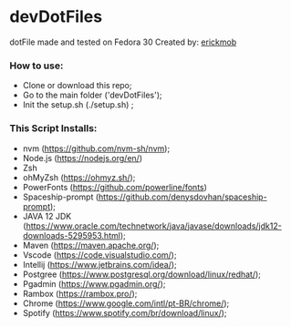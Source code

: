 # devDotFiles

dotFile made and tested on Fedora 30
Created by:  [erickmob](https://github.com/erickmob/)

### How to use:
* Clone or download this repo;
* Go to the main folder ('devDotFiles');
* Init the setup.sh (./setup.sh) ;

### This Script Installs:
* nvm (https://github.com/nvm-sh/nvm);
* Node.js (https://nodejs.org/en/)
* Zsh
* ohMyZsh (https://ohmyz.sh/);
* PowerFonts (https://github.com/powerline/fonts) 
* Spaceship-prompt (https://github.com/denysdovhan/spaceship-prompt);
* JAVA 12 JDK (https://www.oracle.com/technetwork/java/javase/downloads/jdk12-downloads-5295953.html);
* Maven (https://maven.apache.org/);
* Vscode (https://code.visualstudio.com/);
* Intellij (https://www.jetbrains.com/idea/);
* Postgree (https://www.postgresql.org/download/linux/redhat/);
* Pgadmin (https://www.pgadmin.org/);
* Rambox (https://rambox.pro/);
* Chrome (https://www.google.com/intl/pt-BR/chrome/);
* Spotify (https://www.spotify.com/br/download/linux/);
